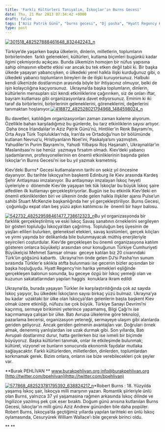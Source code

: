 ```yaml
---
title: 'Farklı Kültürleri Tanıyalım, İskoçlar’ın Burns Gecesi'
date: Thu, 21 Mar 2013 07:34:42 +0000
draft: false
tags: ["Aziz Patrik Günü", "burns gecesi", "Dj pasha", "Hyatt Regency Kiev", "iskoç savaş sanatı", "Kiev", "kiev kutlama", "Kiev Lions Kulübü", "Kültür ve Din", "kutlama", "Maslanitsa", "Mehmet Samsar", "Nevruz", "Purim Bayramı", "Renk Bayramı", "Roş Haşanah", "Stuart McKenzie", "Türkiye Bilgi Çağı", "Türkiye Sanayi Devrimi", "Ukrayna", "Uluslarası İlişkiler", "Yaşam"]
type: post
---
```


[![301518_482527888461648_832442243_n](https://burakpehlivan.org/wp-content/uploads/2013/03/301518_482527888461648_832442243_n.jpg)](https://burakpehlivan.org/wp-content/uploads/2013/03/301518_482527888461648_832442243_n.jpg)


Türkiye’de yaşarken başka ülkelerin, dinlerin, milletlerin, toplumların birbirlerinden  farklı gelenekleri, kültürleri, kutlama biçimleri bugünkü kadar ilgimi çekmiyordu açıkçası. Bunda ülkemizin homojen bir nüfus yapısına sahip olmasının elbette etkisi var ancak bu tek etken değil tabii ki. Bir başka ülkede yaşayan yabancıyken, o ülkedeki yerel halkla ilişki kurduğunuz gibi, o ülkedeki yabancı toplumların bireyleri ile de ilişki kuruyorsunuz. Halbuki kendi ülkenizde dostlarınızın arasında böyle bir ihtiyacınız olmuyor, belki de işin kolaycılığına kaçıyorsunuz.  Ukrayna’da başka toplumların, dinlerin, kültürlerin mensupları sizi kendi etkinliklerine çağırırıken, siz de onları iftar, bayram kutlaması gibi organizasyonlara davet ediyorsunuz. Eminim ki iki taraf da birbirlerini, birbirlerinin geleneklerini, göreneklerini, değerlerini tanımaktan hoşlanıyor.[![418872_482528021794968_1484598024_n](https://burakpehlivan.org/wp-content/uploads/2013/03/418872_482528021794968_1484598024_n.jpg)](https://burakpehlivan.org/wp-content/uploads/2013/03/418872_482528021794968_1484598024_n.jpg)




Bu davetleri, katıldığım organizasyonları zaman zaman kaleme alıyorum. Özellikle baharı karşıladığımız bu günlerde, bu tarz etkinliklerin sayısı artıyor.  Daha önce İrlandalılar’ın Aziz Patrik Günü’nü, Hintliler’in Renk Bayramı’nı, Orta Asya Türk Toplulukları’nda, İran’da ve Ortadoğu’nun bir bölümünde kutlanan Nevruz’u, Hristiyanların Noel’ini, Paskalya’sını yazmıştım. Yahudiler’in Purim Bayramı’nı, Yahudi Yılbaşısı Roş Haşanah’ı, Ukraynalılar’ın Maslanitsası’nı ise henüz  yazmaya fırsatım olmadı. Kiev’deki yabancı işadamlarının, profesyonellerinin en önemli etkinliklerinin başında gelen İskoçlar’ın Burns Gecesi’ni ise bu yıl yazmak kısmetmiş.




Kiev’deki Burns\* Gecesi kutlamalarının tarihi on sekiz yıl öncesine dayanıyor. Bu tarihte İskoçya’nın başkenti Edinburg ile Kiev arasında Kardeş Şehir Antlaşması imzalanıyor. Bu antlaşmayı imzalayan İskoç heyeti üyeleriyle o  dönemde Kiev’de yaşayan tek tük İskoçlar bu büyük İskoç şaire atfedilen ilk kutlamayı gerçekleştiriyorlar. Bugün ise bu etkinlik Kiev’deki en önemli etkinliklerden biri ve ülkenin önde gelen halkla ilişkiler ajansı Pulse’un sahibi Stuart McKenzie başkanlığında her yıl gerçekleştiriliyor. Burns Gecesi,  çoğunluğu expat olan beş yüzü aşkın katılımcısı ile  önemli bir hayır balosu.


[![542732_482529598461477_738612323_n](https://burakpehlivan.org/wp-content/uploads/2013/03/542732_482529598461477_738612323_n.jpg)](https://burakpehlivan.org/wp-content/uploads/2013/03/542732_482529598461477_738612323_n.jpg)Bu yıl organizasyonda bir farklılık gerçekleştirilmiş ve eski İskoç Savaş sanatının örneklerini sergileyen bir gösteri topluluğu İskoçya’dan çağrılmış. Topluluğun beş üyesinin de yaşları ellileri bulurken, geleneksel etekleri, savaş kostümleri, gerçek kılıçları ve yirmi yaşında bir delikanlıda bile bulunmayacak müthiş enerjileriyle seyircileri coşturdular. Kiev’de gerçekleşen bu önemli organizasyona katılım gösteren onlarca büyükelçi arasından onur konuğunun Türkiye Cumhuriyeti Büyükelçisi Mehmet Samsar olması  geceye katılan biz 20 civarındaki Türk’ün göğsünü kabarttı.  Ukrayna’nın önde gelen DJ’si Pasha’nın sunum sırasında Türkler’e sıklıkla atıfta bulunması ise gecenin bizler açısından bir başka hoşluğuydu. Hyatt Regency’nin harika yemekleri eşliğinde gerçekleşen balonun sonunda, bu geceye özgü bir İskoç yemeği olan ve kuzunun sakatatlarından yapılan haggis  konuklara ikram edildi


Ukrayna’da, burada yaşayan Türkler ile karşılaştırıldığında çok az sayıda İskoç yaşıyor, bu ülkedeki İskoçların sayısı birkaç yüzü bulmaz. Ukrayna’ya bu kadar  uzaktaki bir ülke olan İskoçya’dan gelenlerin başta başkent Kiev olmak üzere etkinliği, nüfuzu ise çok büyük. Türkiye Sanayi Devrimi’ni kaçırmış, sermaye birikimini yeterince yapamamış, Bilgi Çağı’nı ise kaçırmamaya çalışan bir ülke. Batı Avrupa ülkelerine göre teknoloji, pazarlama becerisi, organizasyon yeteneği, sermayeye ulaşım gibi alanlarda geriden geliyoruz. Ancak geriden gelmenin avantajları var. Doğruları örnek almak, denenmiş yanlışlardan ise uzak durmak gibi. Son yıllarda, Batı Avrupalı dostlarımız durur, hatta gerilerken biz ise ivmeli bir biçimde büyüyoruz. Başka kültürleri tanımak, onlar ile etkileşimde bulunmak; kültürel, vizyonel ve bunların sonucunda ekonomik faydalar mutlaka sağlayacaktır. Farklı kültürlerden, milletlerden, dinlerden, toplumlardan korkmamak gerek. Bizim onlara, onların ise bize verebilecekleri çok şeyler var.




**Burak PEHLİVAN
** [www.burakpehlivan.org
info@burakpehlivan.org
](mailto:info@burakpehlivan.org) [http://twitter.com/bpehlivan](http://twitter.com/bpehlivan)



[![577868_482523781795392_638824217_n](https://burakpehlivan.org/wp-content/uploads/2013/03/577868_482523781795392_638824217_n.jpg)](https://burakpehlivan.org/wp-content/uploads/2013/03/577868_482523781795392_638824217_n.jpg)\*Robert Burns : 18. Yüzyılda yaşamış İskoç şair, İskoçya milli marşının yazarı. Romantik şiirleriyle ünlü olan Burns, yalnızca 37 yıl yaşamasına rağmen arkasında İskoç dilinde ve İngilizce yazılmış pek çok eser bıraktı. Doğum günü anısına kutlanılan Burns Gecesi, İskoçlar’ın milli günü Aziz Andrew gününden bile daha popüler. Robert Burns, İskoçya’da geçtiğimiz yıllarda yapılan tarihteki en ünlü İskoç oylamasında, Cesuryürek William Wallace’ı bile geçerek birinci oldu.






**
**